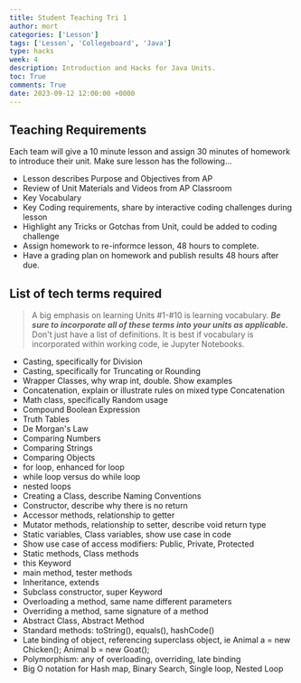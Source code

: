 ```yaml
---
title: Student Teaching Tri 1
author: mort
categories: ['Lesson']
tags: ['Lesson', 'Collegeboard', 'Java']
type: hacks
week: 4
description: Introduction and Hacks for Java Units.
toc: True
comments: True
date: 2023-09-12 12:00:00 +0000
---
```


## Teaching Requirements
Each team will give a 10 minute lesson and assign 30 minutes of homework to introduce their unit.  Make sure lesson has the following...
- Lesson describes Purpose and Objectives from AP
- Review of Unit Materials and Videos from AP Classroom
- Key Vocabulary
- Key Coding requirements, share by interactive coding challenges during lesson
- Highlight any Tricks or Gotchas from Unit, could be added to coding challenge
- Assign homework to re-informce lesson, 48 hours to complete.
- Have a grading plan on homework and publish results 48 hours after due.

## List of tech terms required
> A big emphasis on learning Units #1-#10 is learning vocabulary.  ***Be sure to incorporate all of these terms into your units as applicable.***  Don't just have a list of definitions.  It is best if vocabulary is incorporated within working code, ie Jupyter Notebooks.  
* Casting, specifically for Division
* Casting, specifically for Truncating or Rounding
* Wrapper Classes, why wrap int, double. Show examples
* Concatenation, explain or illustrate rules on mixed type Concatenation
* Math class, specifically Random usage
* Compound Boolean Expression
* Truth Tables
* De Morgan's Law
* Comparing Numbers
* Comparing Strings
* Comparing Objects
* for loop, enhanced for loop
* while loop versus do while loop
* nested loops
* Creating a Class, describe Naming Conventions
* Constructor, describe why there is no return
* Accessor methods, relationship to getter
* Mutator methods, relationship to setter, describe void return type
* Static variables, Class variables, show use case in code
* Show use case of access modifiers: Public, Private, Protected
* Static methods, Class methods
* this Keyword
* main method, tester methods
* Inheritance, extends
* Subclass constructor, super Keyword
* Overloading a method, same name different parameters
* Overriding a method, same signature of a method
* Abstract Class, Abstract Method
* Standard methods: toString(), equals(), hashCode()
* Late binding of object, referencing superclass object, ie Animal a = new Chicken(); Animal b = new Goat();
* Polymorphism: any of overloading, overriding, late binding
* Big O notation for Hash map, Binary Search, Single loop, Nested Loop